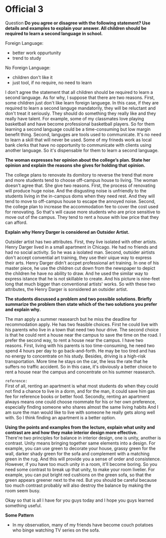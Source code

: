 # Official 3
Question
**Do you agree or disagree with the following statement? Use details and examples to explain your answer. All children should be required to learn a second language in school.**

Foreign Language:
* better work oppurtunity
* trend to study

No Foreign Language:
* children don't like it
* just tool, if no require, no need to learn

I don't agree the statement that all children should be required to learn a second language. As for why, I suppose that there are two reasons. First, some children just don't like learn foreign languege. In this case, if they are required to learn a second languge mandatorily, they will be reluctant and don't treat it seriously. They should do something they really like and they really have talent. For example, some of my classmates love playing basketball and have become professional basketball players. So for them learning a second language could be a time-consuming but low margin benefit thing. Second, languges are tools used to communicate. It's no need to learn a skill that will never be used. Some of my frineds work as local bank clerks that have no opportunity to communicate with clients using another language. So it's dispensable for them to learn a second language.


**The woman expresses her opinion about the college’s plan. State her opinion and explain the reasons she gives for holding that opinion.**   

The college plans to renovate its domitory to reverse the trend that more and more students tend to choose off-campus house to living. The woman doesn't agree that. She give two reasons. First, the process of renovating will produce huge noise. And the disgusting noise is unfriendly to the students living in the in-campus doms when they need rest. And they will tend to move to off-campus house to escape the annoyed noise. Second, the college plan to increase the accommodation fee to cover the cost used for renovating. So that's will cause more students who are price sensitive to move out of the campus. They tend to rent a house with low price that they can afford.


**Explain why Henry Darger is considered an Outsider Artist.**  

Outsider artist has two attributes. First, they live isolated with other artists. Henry Darger lived in a small apartment in Chicago. He had no friends and had no social activity. So he was a isolated man. Second, outsider airtists don't accept convential art training, they use their uique way to express their arts. Henry Darger didn't accpet professional art training. In one of his master piece, he use the children cut down from the newspaper to depict the children he have no ability to draw. And he used the similar way to express istance that he is not skillable to create. And his picture is nine-feet long that much bigger than conventional artists' works. So with these two attributes, the Henry Darger is sonsidered an outsider artist.


**The students discussed a problem and two possible solutions. Briefly summarize the problem then state which of the two solutions you prefer and explain why.**   

The man apply a summer reasearch but he miss the deadline for recommodation apply. He has two feasible choices. First he could live with his parents who live in a town that need two hour drive. The second choice is that he could rent a house near the campus to save the time on the road. I prefer the second way, to rent a house near the campus. I have two reasons. First, living with his parents is too time-consuming, he need two spend 4 hours per day to go back-and-forth. He may be too tired and has no energy to concentrate on his study. Besides, driving is a high-risk transportation. More time he stays on the car, the less the rate that he suffers no traffic accident. So in this case, it's obviously a better choice to rent a house near the campus and concentrate on his summer reasearch.


`reference:`  
First of all, renting an apartment is what most students do when they could not find a chance to live in a dorm, and for the man, it could save him gas fee for reference books or better food. Secondly, renting an apartment always means one could choose roommate for his or her own preference, especially finding someone who shares almost the same living habits And I am sure the man would like to live with someone he really gets along well with. So I think finding an apartment is a better option. 


**Using the points and examples from the lecture, explain what unity and contrast are and how they make interior design more effective.**  
There're two principles for balance in interior design, one is unity, another is contrast. Unity means bringing together same elements into a design. For example, you can use green to decorate your house, grassy green for the wall, darker shady green for the sofa and complement with a matching green in the rug. And this will provide you a sense of order and consistence. However, if you have too much unity in a room, it'll become boring. So you need some contrast to break up that unity, to make your room livelier. For example, you can put bright red cushions on the green sofa, so that the green appears greener next to the red. But you should be careful because too much contrast probably will also destroy the balance by making the room seem busy.


Okay so that is all I have for you guys today and I hope you guys learned something useful.

__Some Pattern__
* In my observation, many of my friends have become couch potatoes who binge watching TV series on the sofa.

